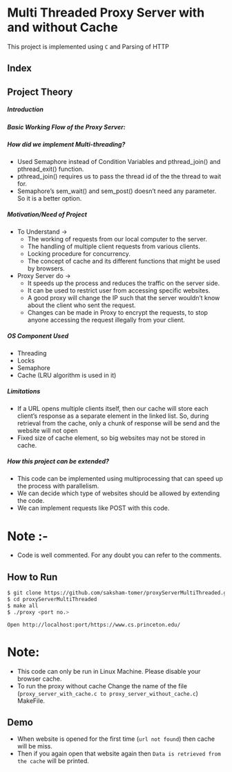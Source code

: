 <h1>Multi Threaded Proxy Server with and without Cache</h1>

This project is implemented using `C` and Parsing of HTTP 

## Index
## Project Theory


##### Introduction

##### Basic Working Flow of the Proxy Server:


##### How did we implement Multi-threading?

- Used Semaphore instead of Condition Variables and pthread_join() and pthread_exit() function.
- pthread_join() requires us to pass the thread id of the the thread to wait for.
- Semaphore’s sem_wait() and sem_post() doesn’t need any parameter. So it is a better option.

##### Motivation/Need of Project

- To Understand →
  - The working of requests from our local computer to the server.
  - The handling of multiple client requests from various clients.
  - Locking procedure for concurrency.
  - The concept of cache and its different functions that might be used by browsers.
- Proxy Server do →
  - It speeds up the process and reduces the traffic on the server side.
  - It can be used to restrict user from accessing specific websites.
  - A good proxy will change the IP such that the server wouldn’t know about the client who sent the request.
  - Changes can be made in Proxy to encrypt the requests, to stop anyone accessing the request illegally from your client.

##### OS Component Used

- Threading
- Locks
- Semaphore
- Cache (LRU algorithm is used in it)

##### Limitations

- If a URL opens multiple clients itself, then our cache will store each client’s response as a separate element in the linked list. So, during retrieval from the cache, only a chunk of response will be send and the website will not open
- Fixed size of cache element, so big websites may not be stored in cache.

##### How this project can be extended?

- This code can be implemented using multiprocessing that can speed up the process with parallelism.
- We can decide which type of websites should be allowed by extending the code.
- We can implement requests like POST with this code.

# Note :-

- Code is well commented. For any doubt you can refer to the comments.

## How to Run

```bash
$ git clone https://github.com/saksham-tomer/proxyServerMultiThreaded.git
$ cd proxyServerMultiThreaded
$ make all
$ ./proxy <port no.>
```

`Open http://localhost:port/https://www.cs.princeton.edu/`

# Note:

- This code can only be run in Linux Machine. Please disable your browser cache.
- To run the proxy without cache Change the name of the file (`proxy_server_with_cache.c to proxy_server_without_cache.c`) MakeFile.

## Demo


- When website is opened for the first time (`url not found`) then cache will be miss.
- Then if you again open that website again then `Data is retrieved from the cache` will be printed.
